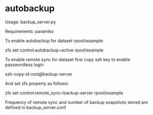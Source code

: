 # autobackup
Usage: backup_server.py

Requirements: paramiko

To enable autobackup for dataset rpool/example:

zfs set control:autobackup=active rpool/example

To enable remote sync for dataset first copy ssh key to enable passwordless login

ssh-copy-id root@backup-server

And set zfs property as follows:

zfs set control:remote_sync=backup-server rpool/example

Frequency of remote sync and number of backup snapshots stored are defined in backup_server.conf
